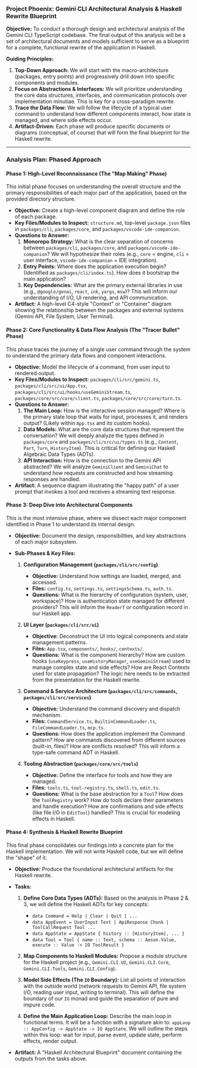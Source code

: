 ### **Project Phoenix: Gemini CLI Architectural Analysis & Haskell Rewrite Blueprint**

**Objective:** To conduct a thorough design and architectural analysis of the Gemini CLI TypeScript codebase. The final output of this analysis will be a set of architectural documents and models sufficient to serve as a blueprint for a complete, functional rewrite of the application in Haskell.

**Guiding Principles:**

1.  **Top-Down Approach:** We will start with the macro-architecture (packages, entry points) and progressively drill down into specific components and modules.
2.  **Focus on Abstractions & Interfaces:** We will prioritize understanding the core data structures, interfaces, and communication protocols over implementation minutiae. This is key for a cross-paradigm rewrite.
3.  **Trace the Data Flow:** We will follow the lifecycle of a typical user command to understand how different components interact, how state is managed, and where side effects occur.
4.  **Artifact-Driven:** Each phase will produce specific documents or diagrams (conceptual, of course) that will form the final blueprint for the Haskell rewrite.

---

### **Analysis Plan: Phased Approach**

#### **Phase 1: High-Level Reconnaissance (The "Map Making" Phase)**

This initial phase focuses on understanding the overall structure and the primary responsibilities of each major part of the application, based on the provided directory structure.

*   **Objective:** Create a high-level component diagram and define the role of each package.
*   **Key Files/Modules to Inspect:** `structure.md`, top-level `package.json` files in `packages/cli`, `packages/core`, and `packages/vscode-ide-companion`.
*   **Questions to Answer:**
    1.  **Monorepo Strategy:** What is the clear separation of concerns between `packages/cli`, `packages/core`, and `packages/vscode-ide-companion`? We will hypothesize their roles (e.g., `core` = engine, `cli` = user interface, `vscode-ide-companion` = IDE integration).
    2.  **Entry Points:** Where does the application execution begin? (Identified as `packages/cli/index.ts`). How does it bootstrap the main application?
    3.  **Key Dependencies:** What are the primary external libraries in use (e.g., `@google/genai`, `react`, `ink`, `yargs`, `msw`)? This will inform our understanding of I/O, UI rendering, and API communication.
*   **Artifact:** A high-level C4-style "Context" or "Container" diagram showing the relationship between the packages and external systems (Gemini API, File System, User Terminal).

#### **Phase 2: Core Functionality & Data Flow Analysis (The "Tracer Bullet" Phase)**

This phase traces the journey of a single user command through the system to understand the primary data flows and component interactions.

*   **Objective:** Model the lifecycle of a command, from user input to rendered output.
*   **Key Files/Modules to Inspect:** `packages/cli/src/gemini.ts`, `packages/cli/src/ui/App.tsx`, `packages/cli/src/ui/hooks/useGeminiStream.ts`, `packages/core/src/core/client.ts`, `packages/core/src/core/turn.ts`.
*   **Questions to Answer:**
    1.  **The Main Loop:** How is the interactive session managed? Where is the primary state loop that waits for input, processes it, and renders output? (Likely within `App.tsx` and its custom hooks).
    2.  **Data Models:** What are the core data structures that represent the conversation? We will deeply analyze the types defined in `packages/core` and `packages/cli/src/ui/types.ts` (e.g., `Content`, `Part`, `Turn`, `HistoryItem`). This is critical for defining our Haskell Algebraic Data Types (ADTs).
    3.  **API Interaction:** How is the connection to the Gemini API abstracted? We will analyze `GeminiClient` and `GeminiChat` to understand how requests are constructed and how streaming responses are handled.
*   **Artifact:** A sequence diagram illustrating the "happy path" of a user prompt that invokes a tool and receives a streaming text response.

#### **Phase 3: Deep Dive into Architectural Components**

This is the most intensive phase, where we dissect each major component identified in Phase 1 to understand its internal design.

*   **Objective:** Document the design, responsibilities, and key abstractions of each major subsystem.
*   **Sub-Phases & Key Files:**

    1.  **Configuration Management (`packages/cli/src/config`)**
        *   **Objective:** Understand how settings are loaded, merged, and accessed.
        *   **Files:** `config.ts`, `settings.ts`, `settingsSchema.ts`, `auth.ts`.
        *   **Questions:** What is the hierarchy of configuration (system, user, workspace)? How is authentication state managed for different providers? This will inform the `ReaderT` or configuration record in our Haskell app.

    2.  **UI Layer (`packages/cli/src/ui`)**
        *   **Objective:** Deconstruct the UI into logical components and state management patterns.
        *   **Files:** `App.tsx`, `components/`, `hooks/`, `contexts/`.
        *   **Questions:** What is the component hierarchy? How are custom hooks (`useKeypress`, `useHistoryManager`, `useGeminiStream`) used to manage complex state and side effects? How are React Contexts used for state propagation? The logic here needs to be extracted from the presentation for the Haskell rewrite.

    3.  **Command & Service Architecture (`packages/cli/src/commands`, `packages/cli/src/services`)**
        *   **Objective:** Understand the command discovery and dispatch mechanism.
        *   **Files:** `CommandService.ts`, `BuiltinCommandLoader.ts`, `FileCommandLoader.ts`, `mcp.ts`.
        *   **Questions:** How does the application implement the Command pattern? How are commands discovered from different sources (built-in, files)? How are conflicts resolved? This will inform a type-safe command ADT in Haskell.

    4.  **Tooling Abstraction (`packages/core/src/tools`)**
        *   **Objective:** Define the interface for tools and how they are managed.
        *   **Files:** `tools.ts`, `tool-registry.ts`, `shell.ts`, `edit.ts`.
        *   **Questions:** What is the base abstraction for a `Tool`? How does the `ToolRegistry` work? How do tools declare their parameters and handle execution? How are confirmations and side effects (like file I/O in `EditTool`) handled? This is crucial for modeling effects in Haskell.

#### **Phase 4: Synthesis & Haskell Rewrite Blueprint**

This final phase consolidates our findings into a concrete plan for the Haskell implementation. We will not write Haskell code, but we will define the "shape" of it.

*   **Objective:** Produce the foundational architectural artifacts for the Haskell rewrite.
*   **Tasks:**
    1.  **Define Core Data Types (ADTs):** Based on the analysis in Phase 2 & 3, we will define the Haskell ADTs for key concepts:
        *   `data Command = Help | Clear | Quit | ...`
        *   `data AppEvent = UserInput Text | ApiResponse Chunk | ToolCallRequest Tool ...`
        *   `data AppState = AppState { history :: [HistoryItem], ... }`
        *   `data Tool = Tool { name :: Text, schema :: Aeson.Value, execute :: Value -> IO ToolResult }`

    2.  **Map Components to Haskell Modules:** Propose a module structure for the Haskell project (e.g., `Gemini.CLI.UI`, `Gemini.CLI.Core`, `Gemini.CLI.Tools`, `Gemini.CLI.Config`).

    3.  **Model Side Effects (The `IO` Boundary):** List all points of interaction with the outside world (network requests to Gemini API, file system I/O, reading user input, writing to terminal). This will define the boundary of our `IO` monad and guide the separation of pure and impure code.

    4.  **Define the Main Application Loop:** Describe the main loop in functional terms. It will be a function with a signature akin to:
        `appLoop :: AppConfig -> AppState -> IO AppState`. We will outline the steps within this loop: wait for input, parse event, update state, perform effects, render output.

*   **Artifact:** A "Haskell Architectural Blueprint" document containing the outputs from the tasks above.
